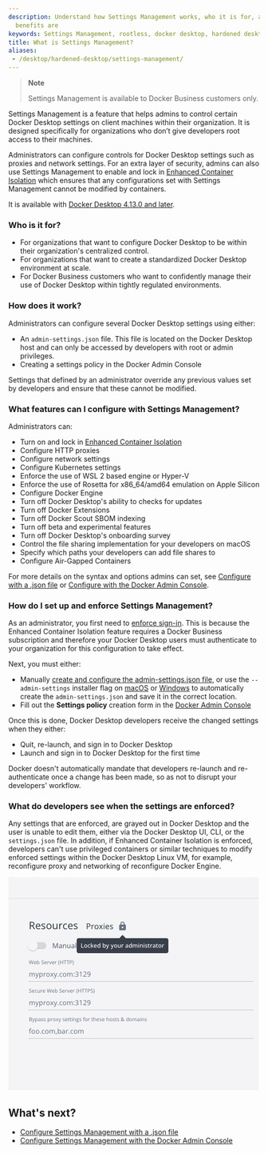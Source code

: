 ```yaml
---
description: Understand how Settings Management works, who it is for, and what the
  benefits are
keywords: Settings Management, rootless, docker desktop, hardened desktop
title: What is Settings Management?
aliases:
 - /desktop/hardened-desktop/settings-management/
---
```


>**Note**
>
>Settings Management is available to Docker Business customers only.

Settings Management is a feature that helps admins to control certain Docker Desktop settings on client machines within their organization. It is designed specifically for organizations who don’t give developers root access to their machines.

Administrators can configure controls for Docker Desktop settings such as proxies and network settings. For an extra layer of security, admins can also use Settings Management to enable and lock in [Enhanced Container Isolation](../enhanced-container-isolation/index.md) which ensures that any configurations set with Settings Management cannot be modified by containers.

It is available with [Docker Desktop 4.13.0 and later](/desktop/release-notes.md).

### Who is it for?

- For organizations that want to configure Docker Desktop to be within their organization's centralized control.
- For organizations that want to create a standardized Docker Desktop environment at scale.
- For Docker Business customers who want to confidently manage their use of Docker Desktop within tightly regulated environments.

### How does it work?

Administrators can configure several Docker Desktop settings using either:
 - An `admin-settings.json` file. This file is located on the Docker Desktop host and can only be accessed by developers with root or admin privileges.
 - Creating a settings policy in the Docker Admin Console

Settings that defined by an administrator override any previous values set by developers and ensure that these cannot be modified. 

### What features can I configure with Settings Management?

Administrators can:

- Turn on and lock in [Enhanced Container Isolation](../enhanced-container-isolation/index.md)
- Configure HTTP proxies
- Configure network settings
- Configure Kubernetes settings
- Enforce the use of WSL 2 based engine or Hyper-V
- Enforce the use of Rosetta for x86_64/amd64 emulation on Apple Silicon
- Configure Docker Engine
- Turn off Docker Desktop's ability to checks for updates
- Turn off Docker Extensions
- Turn off Docker Scout SBOM indexing
- Turn off beta and experimental features
- Turn off Docker Desktop's onboarding survey
- Control the file sharing implementation for your developers on macOS
- Specify which paths your developers can add file shares to
- Configure Air-Gapped Containers

For more details on the syntax and options admins can set, see [Configure with a .json file](json-file-configure.md) or [Configure with the Docker Admin Console](admin-console-configure.md).

### How do I set up and enforce Settings Management?

As an administrator, you first need to [enforce
sign-in](/security/for-admins/enforce-sign-in/_index.md). This is
because the Enhanced Container Isolation feature requires a Docker Business
subscription and therefore your Docker Desktop users must authenticate to your
organization for this configuration to take effect. 

Next, you must either:
 - Manually [create and configure the admin-settings.json file](json-file-configure.md), or use the `--admin-settings` installer flag on [macOS](/desktop/install/mac-install.md#install-from-the-command-line) or [Windows](/desktop/install/windows-install.md#install-from-the-command-line) to automatically create the `admin-settings.json` and save it in the correct location.
 - Fill out the **Settings policy** creation form in the [Docker Admin Console](admin-console-configure.md)

Once this is done, Docker Desktop developers receive the changed settings when they either:
- Quit, re-launch, and sign in to Docker Desktop
- Launch and sign in to Docker Desktop for the first time

Docker doesn't automatically mandate that developers re-launch and re-authenticate once a change has been made, so as not to disrupt your developers' workflow.

### What do developers see when the settings are enforced?

Any settings that are enforced, are grayed out in Docker Desktop and the user is unable to edit them, either via the Docker Desktop UI, CLI, or the `settings.json` file. In addition, if Enhanced Container Isolation is enforced, developers can't use privileged containers or similar techniques to modify enforced settings within the Docker Desktop Linux VM, for example, reconfigure proxy and networking of reconfigure Docker Engine.

![Proxy settings grayed out](/assets/images/grayed-setting.png)

## What's next?

- [Configure Settings Management with a .json file](json-file-configure.md)
- [Configure Settings Management with the Docker Admin Console](admin-console-configure.md)